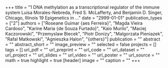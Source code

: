 +++
title = "1 DNA methylation as a transcriptional regulator of the immune system Luisa Morales-Nebreda, Fred S. McLafferty, and Benjamin D. Singer, Chicago, Illinois 19 Epigenetics in …"
date = "2999-01-01"
publication_types = ["2"]
authors = ["Roseane Guimar {aes Ferreira}", "Magda Vieira Cardoso", "Karine Maria {de Souza Furtado}", "Kaio Murilo", "Maciej Kaczorowski", "Przemyslaw Biecek", "Piotr Donizy", "Malgorzata Pieniazek", "Rafal Matkowski", "Agnieszka Halon", "{others}"]
publication = ""
abstract = ""
abstract_short = ""
image_preview = ""
selected = false
projects = []
tags = []
url_pdf = ""
url_preprint = ""
url_code = ""
url_dataset = ""
url_project = ""
url_slides = ""
url_video = ""
url_poster = ""
url_source = ""
math = true
highlight = true
[header]
image = ""
caption = ""
+++

